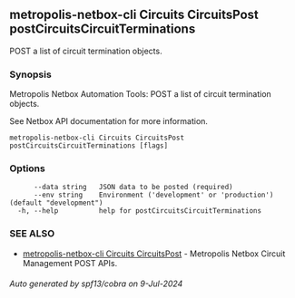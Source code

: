 ## metropolis-netbox-cli Circuits CircuitsPost postCircuitsCircuitTerminations

POST a list of circuit termination objects.

### Synopsis


Metropolis Netbox Automation Tools:
  POST a list of circuit termination objects.

See Netbox API documentation for more information.

```
metropolis-netbox-cli Circuits CircuitsPost postCircuitsCircuitTerminations [flags]
```

### Options

```
      --data string   JSON data to be posted (required)
      --env string    Environment ('development' or 'production') (default "development")
  -h, --help          help for postCircuitsCircuitTerminations
```

### SEE ALSO

* [metropolis-netbox-cli Circuits CircuitsPost]()	 - Metropolis Netbox Circuit Management POST APIs.

###### Auto generated by spf13/cobra on 9-Jul-2024
